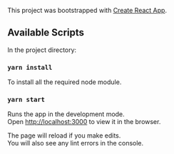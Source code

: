 This project was bootstrapped with [Create React App](https://github.com/facebook/create-react-app).

## Available Scripts

In the project directory:

### `yarn install`

To install all the required node module.

### `yarn start`

Runs the app in the development mode.<br>
Open [http://localhost:3000](http://localhost:3000) to view it in the browser.

The page will reload if you make edits.<br>
You will also see any lint errors in the console.